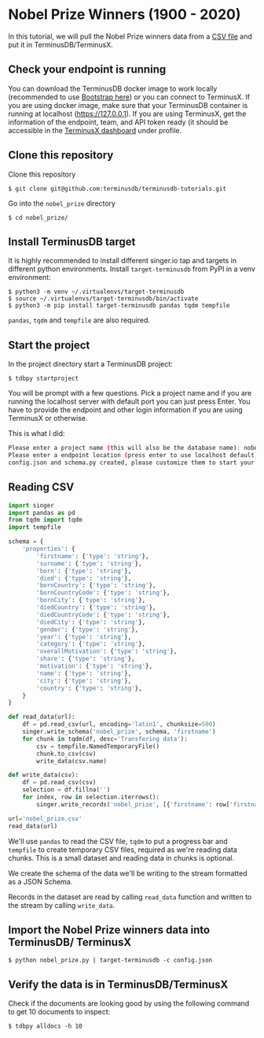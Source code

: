 # Nobel Prize Winners (1900 - 2020)

In this tutorial, we will pull the Nobel Prize winners data from a [CSV file](https://www.kaggle.com/rishidamarla/nobel-prize-winners-19002020) and put it in TerminusDB/TerminusX.

## Check your endpoint is running

You can download the TerminusDB docker image to work locally (recommended to use [Bootstrap here](https://github.com/terminusdb/terminusdb-bootstrap)) or you can connect to TerminusX. If you are using docker image, make sure that your TerminusDB container is running at localhost (https://127.0.0.1). If you are using TerminusX, get the information of the endpoint, team, and API token ready (it should be accessible in the [TerminusX dashboard](https://dashboard.terminusdb.com/) under profile.

## Clone this repository

Clone this repository

```
$ git clone git@github.com:terminusdb/terminusdb-tutorials.git
```

Go into the `nobel_prize` directory

```
$ cd nobel_prize/
```

## Install TerminusDB target

It is highly recommended to install different singer.io tap and targets in different python environments. Install `target-terminusdb` from PyPI in a venv environment:

```
$ python3 -m venv ~/.virtualenvs/target-terminusdb
$ source ~/.virtualenvs/target-terminusdb/bin/activate
$ python3 -m pip install target-terminusdb pandas tqdm tempfile
```

`pandas`, `tqdm` and `tempfile` are also required.

## Start the project

In the project directory start a TerminusDB project:

```
$ tdbpy startproject
```

You will be prompt with a few questions. Pick a project name and if you are running the localhost server with default port you can just press Enter. You have to provide the endpoint and other login information if you are using TerminusX or otherwise.

This is what I did:

```bash
Please enter a project name (this will also be the database name): nobel_prize
Please enter a endpoint location (press enter to use localhost default) [http://127.0.0.1:6363/]:
config.json and schema.py created, please customize them to start your project.
```

## Reading CSV

```python
import singer
import pandas as pd
from tqdm import tqdm
import tempfile

schema = {
    'properties': {
        'firstname': {'type': 'string'},
        'surname': {'type': 'string'},
        'born': {'type': 'string'},
        'died': {'type': 'string'},
        'bornCountry': {'type': 'string'},
        'bornCountryCode': {'type': 'string'},
        'bornCity': {'type': 'string'},
        'diedCountry': {'type': 'string'},
        'diedCountryCode': {'type': 'string'},
        'diedCity': {'type': 'string'},
        'gender': {'type': 'string'},
        'year': {'type': 'string'},
        'category': {'type': 'string'},
        'overallMotivation': {'type': 'string'},
        'share': {'type': 'string'},
        'motivation': {'type': 'string'},
        'name': {'type': 'string'},
        'city': {'type': 'string'},
        'country': {'type': 'string'},
    }
}

def read_data(url):
    df = pd.read_csv(url, encoding='latin1', chunksize=500)
    singer.write_schema('nobel_prize', schema, 'firstname')
    for chunk in tqdm(df, desc='Transfering data'):
        csv = tempfile.NamedTemporaryFile()
        chunk.to_csv(csv)
        write_data(csv.name)

def write_data(csv):
    df = pd.read_csv(csv)
    selection = df.fillna('')
    for index, row in selection.iterrows():
        singer.write_records('nobel_prize', [{'firstname': row['firstname'], 'surname': row['surname'], 'born': row['born'], 'died': row['died'], 'bornCountry': row['bornCountry'], 'bornCountryCode': row['bornCountryCode'], 'bornCity': row['bornCity'], 'diedCountry': row['diedCountry'], 'diedCountryCode': row['diedCountryCode'], 'diedCity': row['diedCity'], 'gender': row['gender'], 'year': str(row['year']), 'category': row['category'], 'overallMotivation': row['overallMotivation'], 'share': str(row['share']), 'motivation': row['motivation'], 'name': row['name'], 'city': row['city'], 'country': row['country']}])

url='nobel_prize.csv'
read_data(url)
```

We'll use `pandas` to read the CSV file, `tqdm` to put a progress bar and `tempfile` to create temporary CSV files, required as we're reading data chunks. This is a small dataset and reading data in chunks is optional.

We create the schema of the data we'll be writing to the stream formatted as a JSON Schema.

Records in the dataset are read by calling `read_data` function and written to the stream by calling `write_data`.

## Import the Nobel Prize winners data into TerminusDB/ TerminusX

```
$ python nobel_prize.py | target-terminusdb -c config.json
```

## Verify the data is in TerminusDB/TerminusX

Check if the documents are looking good by using the following command to get 10 documents to inspect:

```
$ tdbpy alldocs -h 10
```

